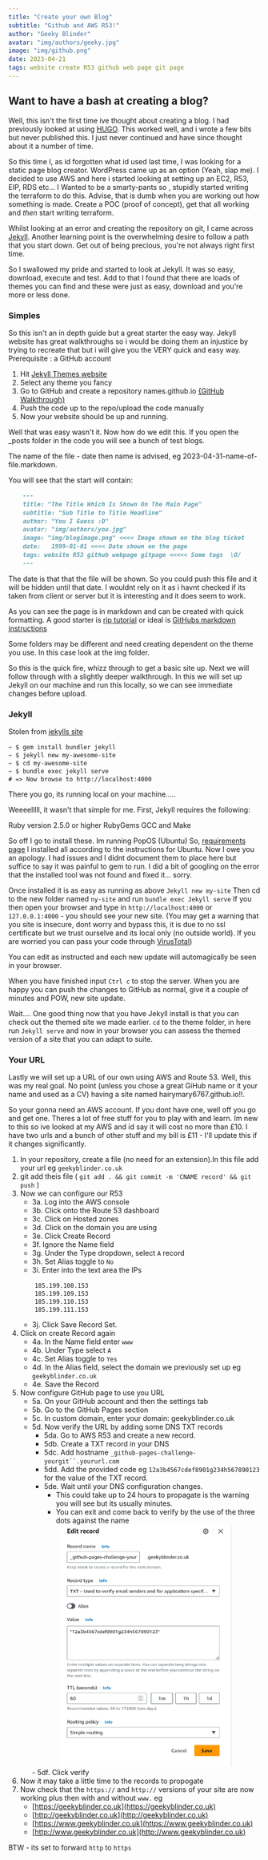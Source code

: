 ```yaml
---
title: "Create your own Blog"
subtitle: "Github and AWS R53!"
author: "Geeky Blinder"
avatar: "img/authors/geeky.jpg"
image: "img/github.png"
date: 2023-04-21
tags: website create R53 github web page git page
---
```


## Want to have a bash at creating a blog?


Well, this isn't the first time ive thought about creating a blog.
I had previously looked at using [HUGO](https://gohugo.io/). This worked well, and i wrote a few bits but never published this. I just never continued and have since thought about it a number of time.

So this time I, as id forgotten what id used last time, I was looking for a static page blog creator. WordPress came up as an option (Yeah, slap me). I decided to use AWS and here i started looking at setting up an EC2, R53, EIP, RDS etc... I Wanted to be a smarty-pants so , stupidly started writing the terraform to do this. Advise, that is dumb when you are working out how something is made. Create a POC (proof of concept), get that all working and _then_ start writing terraform.

Whilst looking at an error and creating the repository on git, I came across [Jekyll](https://jekyllrb.com/). Another learning point is the overwhelming desire to follow a path that you start down. Get out of being precious, you're not always right first time.

So I swallowed my pride and started to look at Jekyll. It was so easy, download, execute and test. Add to that I found that there are loads of themes you can find and these were just as easy, download and you're more or less done.

### Simples

So this isn't an in depth guide but a great starter the easy way.
Jekyll website has great walkthroughs so i would be doing them an injustice by trying to recreate that but i will give you the VERY quick and easy way. Prerequisite : a GitHub account
1. Hit [Jekyll Themes website](http://jekyllthemes.org/themes/no-style-please/)
2. Select any theme you fancy
3. Go to GitHub and create a repository names.github.io [{GitHub Walkthrough}](https://pages.github.com/)
4. Push the code up to the repo/upload the code manually
5. Now your website should be up and running.

Well that was easy wasn't it.
Now how do we edit this. If you open the _posts folder in the code you will see a bunch of test blogs.

The name of the file - date then name is advised, eg 2023-04-31-name-of-file.markdown.

You will see that the start will contain:
```markdown
    ---
    title: "The Title Which Is Shown On The Main Page"
    subtitle: "Sub Title to Title Headline"
    author: "You I Guess :D"
    avatar: "img/authors/you.jpg"
    image: "img/blogimage.png" <<<< Image shown on the blog ticket
    date:   1999-01-01 <<<< Date shown on the page 
    tags: website R53 github webpage gitpage <<<<< Some tags  \O/
    ---
```
The date is that that the file will be shown. So you could push this file and it will be hidden until that date. I wouldnt rely on it as i havnt checked if its taken from client or server but it is interesting and it does seem to work.

As you can see the page is in markdown and can be created with quick formatting. A good starter is [rip tutorial](https://riptutorial.com/markdown) or ideal is [GitHubs markdown instructions](https://docs.github.com/en/get-started/writing-on-github/working-with-advanced-formatting/creating-and-highlighting-code-blocks)

Some folders may be different and need creating dependent on the theme you use. In this case look at the img folder.

So this is the quick fire, whizz through to get a basic site up.
Next we will follow through with a slightly deeper walkthrough. In this we will set up Jekyll on our machine and run this locally, so we can see immediate changes before upload.

### Jekyll

Stolen from [jekylls site](http://jekyllrb.com/)

```
~ $ gem install bundler jekyll
~ $ jekyll new my-awesome-site
~ $ cd my-awesome-site
~ $ bundle exec jekyll serve
# => Now browse to http://localhost:4000 
```
There you go, its running local on your machine.....

Weeeelllll, it wasn't that simple for me.
First, Jekyll requires the following:

 Ruby version 2.5.0 or higher
 RubyGems
 GCC and Make

So off I go to install these. Im running PopOS (Ubuntu)
So, [requirements page](http://jekyllrb.com/docs/installation/#requirements)
I installed all according to the instructions for Ubuntu. Now I owe you an apology. I had issues and I didnt document them to place here but suffice to say it was painful to gem to run. I did a bit of googling on the error that the installed tool was not found and fixed it... sorry.

Once installed it is as easy as running as above `Jekyll new my-site`
Then cd to the new folder named `ny-site` and run `bundle exec Jekyll serve`
If you then open your browser and type in `http://localhost:4000` or `127.0.0.1:4000` - you should see your new site. (You may get a warning that you site is insecure, dont worry and bypass this, it is due to no ssl certificate but we trust ourselve and its local only (no outside world). If you are worried you can pass your code through [VirusTotal](https://www.virustotal.com/))

You can edit as instructed and each new update will automagically be seen in your browser.

When you have finished input `Ctrl c` to stop the server.
When you are happy you can push the changes to GitHub as normal, give it a couple of minutes and POW, new site update.

Wait.... One good thing now that you have Jekyll install is that you can check out the themed site we made earlier.
`cd` to the theme folder, in here run `Jekyll serve` and now in your browser you can assess the themed version of a site that you can adapt to suite.


### Your URL

Lastly we will set up a URL of our own using AWS and Route 53.
Well, this was my real goal. No point (unless you chose a great GiHub name or it your name and used as a CV) having a site named hairymary6767.github.io!!.

So your gonna need an AWS account. If you dont have one, well off you go and get one. Theres a lot of free stuff for you to play with and learn. Im new to this so ive looked at my AWS and id say it will cost no more than £10. 
I have two urls and a bunch of other stuff and my bill is £11 - I'll update this if it changes significantly.

1. In your repository, create a file (no need for an extension).In this file add your url eg `geekyblinder.co.uk`
2. git add theis file ( `git add . && git commit -m 'CNAME record' && git push` )
3. Now we can configure our R53
    - 3a. Log into the AWS console
    - 3b. Click onto the Route 53 dashboard
    - 3c. Click on Hosted zones
    - 3d. Click on the domain you are using
    - 3e. Click Create Record
    - 3f. Ignore the Name field
    - 3g. Under the Type dropdown, select `A` record
    - 3h. Set Alias toggle to `No`
    - 3i. Enter into the text area the IPs 
    ```
        185.199.108.153 
        185.199.109.153 
        185.199.110.153 
        185.199.111.153
    ```
    - 3j. Click Save Record Set.
4. Click on create Record again
    - 4a. In the Name field enter `www`
    - 4b. Under Type select `A`
    - 4c. Set Alias toggle to `Yes`
    - 4d. In the Alias field, select the domain we previously set up eg `geekyblinder.co.uk`
    - 4e. Save the Record
5. Now configure GitHub page to use you URL
    - 5a. On your GitHub account and then the settings tab
    - 5b. Go to the GitHub Pages section
    - 5c. In custom domain, enter your domain: geekyblinder.co.uk
    - 5d. Now verify the URL by adding some DNS TXT records
        - 5da. Go to AWS R53 and create a new record.
        - 5db. Create a TXT record in your DNS
        - 5dc. Add hostname `_github-pages-challenge-yourgit``.yoururl.com`
        - 5dd. Add the provided code eg `12a3b4567cdef8901g234h567890123` for the value of the TXT record.
        - 5de. Wait until your DNS configuration changes.
            -  This could take up to 24 hours to propagate is the warning you will see but its usually minutes.
            - You can exit and come back to verify by the use of the three dots against the name
        <center><img alt="github challenge record" src="img/githubrecordchallenge.png" width="340"/></center>
        - 5df. Click verify
6. Now it may take a little time to the records to propogate
7. Now check that the `https://` and `http://` versions of your site are now working plus then with and without `www.`
    eg  
    - [https://geekyblinder.co.uk](https://geekyblinder.co.uk)
    - [http://geekyblinder.co.uk](http://geekyblinder.co.uk)
    - [https://www.geekyblinder.co.uk](https://www.geekyblinder.co.uk)
    - [http://www.geekyblinder.co.uk](http://www.geekyblinder.co.uk)

BTW - its set to forward `http` to `https`



